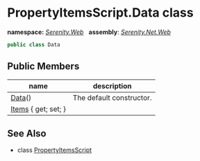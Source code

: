 # PropertyItemsScript.Data class
**namespace:** *[Serenity.Web](../README.md#serenity.web-namespace)*   **assembly**: *[Serenity.Net.Web](../README.md)*

```csharp
public class Data
```

## Public Members

| name | description |
| --- | --- |
| [Data](PropertyItemsScript.Data/Data.md)() | The default constructor. |
| [Items](PropertyItemsScript.Data/Items.md) { get; set; } |  |

## See Also

* class [PropertyItemsScript](PropertyItemsScript.md)